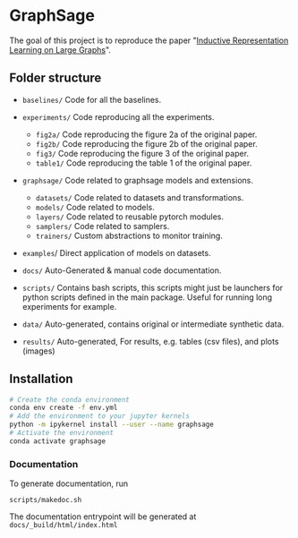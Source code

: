 # GraphSage

The goal of this project is to reproduce the
paper "[Inductive Representation Learning on Large Graphs](https://arxiv.org/abs/1706.02216)".

## Folder structure
* `baselines/`
  Code for all the baselines.

* `experiments/`
  Code reproducing all the experiments.
  * `fig2a/`
    Code reproducing the figure 2a of the original paper.
  * `fig2b/`
    Code reproducing the figure 2b of the original paper.
  * `fig3/`
    Code reproducing the figure 3 of the original paper.
  * `table1/`
    Code reproducing the table 1 of the original paper.
* `graphsage/`
  Code related to graphsage models and extensions.
  * `datasets/`
    Code related to datasets and transformations.
  * `models/`
    Code related to models.
  * `layers/`
    Code related to reusable pytorch modules.
  * `samplers/`
    Code related to samplers.
  * `trainers/`
    Custom abstractions to monitor training.
* `examples`/
  Direct application of models on datasets.
* `docs/`
  Auto-Generated & manual code documentation.
* `scripts/`
  Contains bash scripts, this scripts might just be launchers for python scripts defined in the main package. Useful for
  running long experiments for example.

* `data/`
  Auto-generated, contains original or intermediate synthetic data.
  
* `results/`
  Auto-generated, For results, e.g. tables (csv files), and plots (images)


## Installation

```bash
# Create the conda environment
conda env create -f env.yml
# Add the environment to your jupyter kernels 
python -m ipykernel install --user --name graphsage 
# Activate the environment
conda activate graphsage
```

### Documentation

To generate documentation, run

```
scripts/makedoc.sh
```

The documentation entrypoint will be generated at `docs/_build/html/index.html`
